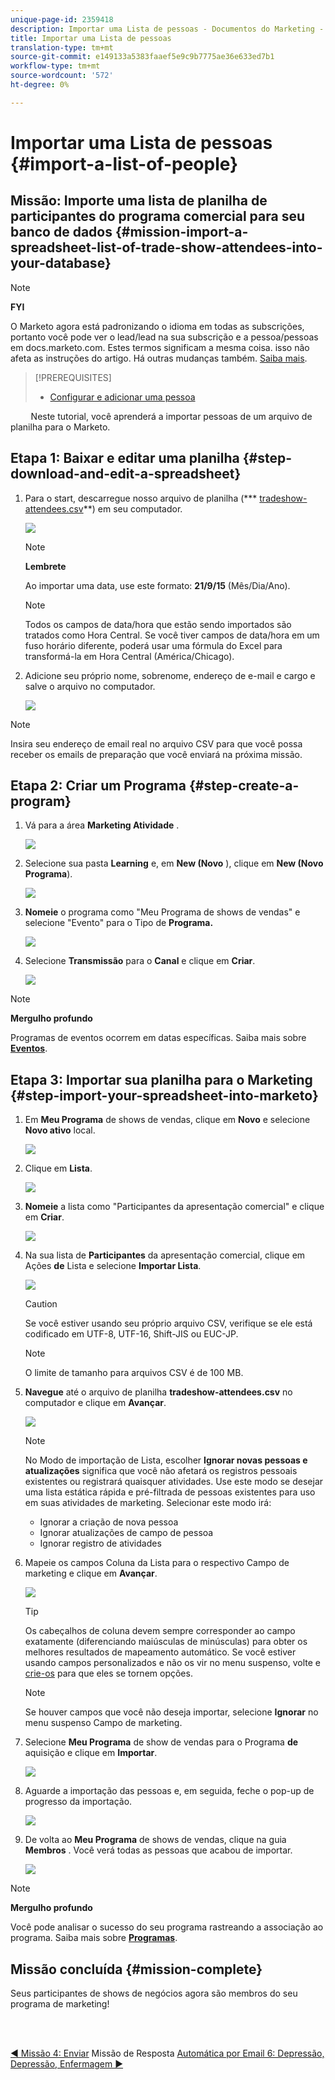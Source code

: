 ```yaml
---
unique-page-id: 2359418
description: Importar uma Lista de pessoas - Documentos do Marketing - Documentação do produto
title: Importar uma Lista de pessoas
translation-type: tm+mt
source-git-commit: e149133a5383faaef5e9c9b7775ae36e633ed7b1
workflow-type: tm+mt
source-wordcount: '572'
ht-degree: 0%

---
```



# Importar uma Lista de pessoas {#import-a-list-of-people}

## Missão: Importe uma lista de planilha de participantes do programa comercial para seu banco de dados {#mission-import-a-spreadsheet-list-of-trade-show-attendees-into-your-database}

>[!NOTE]
>
>**FYI**
>
>O Marketo agora está padronizando o idioma em todas as subscrições, portanto você pode ver o lead/lead na sua subscrição e a pessoa/pessoas em docs.marketo.com. Estes termos significam a mesma coisa. isso não afeta as instruções do artigo. Há outras mudanças também. [Saiba mais](http://docs.marketo.com/display/DOCS/Updates+to+Marketo+Terminology).

>[!PREREQUISITES]
>
>* [Configurar e adicionar uma pessoa](get-set-up-and-add-a-person.md)

>



`   
`  Neste tutorial, você aprenderá a importar pessoas de um arquivo de planilha para o Marketo.

## Etapa 1: Baixar e editar uma planilha {#step-download-and-edit-a-spreadsheet}

1. Para o start, descarregue nosso arquivo de planilha (*** [tradeshow-attendees.csv](http://docs.marketo.com/display/docs/assets/tradeshow-attendees.csv)**) em seu computador.

   ![](assets/image2014-9-24-12-3a5-3a0.png)

   >[!NOTE]
   >
   >**Lembrete**
   >
   >
   >Ao importar uma data, use este formato: **21/9/15** (Mês/Dia/Ano).

   >[!NOTE]
   >
   >Todos os campos de data/hora que estão sendo importados são tratados como Hora Central. Se você tiver campos de data/hora em um fuso horário diferente, poderá usar uma fórmula do Excel para transformá-la em Hora Central (América/Chicago).

1. Adicione seu próprio nome, sobrenome, endereço de e-mail e cargo e salve o arquivo no computador.

   ![](assets/image2014-9-24-12-3a5-3a30.png)

>[!NOTE]
>
>Insira seu endereço de email real no arquivo CSV para que você possa receber os emails de preparação que você enviará na próxima missão.

## Etapa 2: Criar um Programa {#step-create-a-program}

1. Vá para a área **Marketing Atividade** .

   ![](assets/ma-2.png)

1. Selecione sua pasta **Learning** e, em **New (Novo** ), clique em **New (Novo Programa**).

   ![](assets/image2014-9-24-12-3a21-3a13.png)

1. **Nomeie** o programa como &quot;Meu Programa de shows de vendas&quot; e selecione &quot;Evento&quot; para o Tipo de **Programa.**

   ![](assets/image2014-9-24-12-3a21-3a25.png)

1. Selecione **Transmissão** para o **Canal** e clique em **Criar**.

   ![](assets/image2014-9-24-12-3a21-3a39.png)

>[!NOTE]
>
>**Mergulho profundo**
>
>Programas de eventos ocorrem em datas específicas. Saiba mais sobre [**Eventos**](http://docs.marketo.com/display/docs/events).

## Etapa 3: Importar sua planilha para o Marketing {#step-import-your-spreadsheet-into-marketo}

1. Em **Meu Programa** de shows de vendas, clique em **Novo** e selecione **Novo ativo** local.

   ![](assets/seven-3.png)

1. Clique em **Lista**.

   ![](assets/image2014-9-24-12-3a22-3a56.png)

1. **Nomeie** a lista como &quot;Participantes da apresentação comercial&quot; e clique em **Criar**.

   ![](assets/image2014-9-24-12-3a23-3a9.png)

1. Na sua lista de **Participantes** da apresentação comercial, clique em Ações **de** Lista e selecione **Importar Lista**.

   ![](assets/ten-2.png)

   >[!CAUTION]
   >
   >Se você estiver usando seu próprio arquivo CSV, verifique se ele está codificado em UTF-8, UTF-16, Shift-JIS ou EUC-JP.

   >[!NOTE]
   >
   >O limite de tamanho para arquivos CSV é de 100 MB.

1. **Navegue** até o arquivo de planilha **tradeshow-attendees.csv** no computador e clique em **Avançar**.

   ![](assets/eleven-2.png)

   >[!NOTE]
   >
   >No Modo de importação de Lista, escolher **Ignorar novas pessoas e atualizações** significa que você não afetará os registros pessoais existentes ou registrará quaisquer atividades. Use este modo se desejar uma lista estática rápida e pré-filtrada de pessoas existentes para uso em suas atividades de marketing. Selecionar este modo irá:
   >
   >    
   >    
   >    * Ignorar a criação de nova pessoa
   >    * Ignorar atualizações de campo de pessoa
   >    * Ignorar registro de atividades


1. Mapeie os campos Coluna da Lista para o respectivo Campo de marketing e clique em **Avançar**.

   ![](assets/image2014-9-24-12-3a24-3a49.png)

   >[!TIP]
   >
   >Os cabeçalhos de coluna devem sempre corresponder ao campo exatamente (diferenciando maiúsculas de minúsculas) para obter os melhores resultados de mapeamento automático. Se você estiver usando campos personalizados e não os vir no menu suspenso, volte e [crie-os](http://docs.marketo.com/display/DOCS/Create+a+Custom+Field+in+Marketo) para que eles se tornem opções.

   >[!NOTE]
   >
   >Se houver campos que você não deseja importar, selecione **Ignorar** no menu suspenso Campo de marketing.

1. Selecione **Meu Programa** de show de vendas para o Programa **de** aquisição e clique em **Importar**.

   ![](assets/image2014-9-24-12-3a25-3a1.png)

1. Aguarde a importação das pessoas e, em seguida, feche o pop-up de progresso da importação.

   ![](assets/image2014-9-24-12-3a25-3a13.png)

1. De volta ao **Meu Programa** de shows de vendas, clique na guia **Membros** . Você verá todas as pessoas que acabou de importar.

   ![](assets/fifteen-1.png)

>[!NOTE]
>
>**Mergulho profundo**
>
>Você pode analisar o sucesso do seu programa rastreando a associação ao programa. Saiba mais sobre [**Programas**](http://docs.marketo.com/display/docs/programs).

## Missão concluída {#mission-complete}

Seus participantes de shows de negócios agora são membros do seu programa de marketing!

<br> 

[◄ Missão 4: Enviar](email-auto-response.md) Missão de Resposta [Automática por Email 6: Depressão, Depressão, Enfermagem ►](drip-drip-nurture.md)